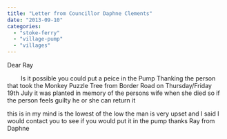 ```yaml
---
title: "Letter from Councillor Daphne Clements"
date: "2013-09-10"
categories: 
  - "stoke-ferry"
  - "village-pump"
  - "villages"
---
```


Dear Ray

        Is it possible you could put a peice in the Pump Thanking the person that took the Monkey Puzzle Tree from Border Road on Thursday/Friday 19th July it was planted in memory of the persons wife when she died so if the person feels guilty he or she can return it

this is in my mind is the lowest of the low the man is very upset and I said I would contact you to see if you would put it in the pump thanks Ray from Daphne
